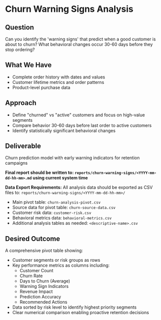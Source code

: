 # Churn Warning Signs Analysis

## Question
Can you identify the 'warning signs' that predict when a good customer is about to churn? What behavioral changes occur 30-60 days before they stop ordering?

## What We Have
- Complete order history with dates and values
- Customer lifetime metrics and order patterns
- Product-level purchase data

## Approach
- Define "churned" vs "active" customers and focus on high-value segments
- Compare behavior 30-60 days before last order to active customers
- Identify statistically significant behavioral changes

## Deliverable
Churn prediction model with early warning indicators for retention campaigns

**Final report should be written to: `reports/churn-warning-signs/<YYYY-mm-dd-hh-mm>.md` using current system time**

**Data Export Requirements:**
All analysis data should be exported as CSV files to: `reports/churn-warning-signs/<YYYY-mm-dd-hh-mm>/`
- Main pivot table: `churn-analysis-pivot.csv`
- Source data for pivot table: `churn-source-data.csv`
- Customer risk data: `customer-risk.csv`
- Behavioral metrics data: `behavioral-metrics.csv`
- Additional analysis tables as needed: `<descriptive-name>.csv`

## Desired Outcome
A comprehensive pivot table showing:
- Customer segments or risk groups as rows
- Key performance metrics as columns including:
  - Customer Count
  - Churn Rate
  - Days to Churn (Average)
  - Warning Sign Indicators
  - Revenue Impact
  - Prediction Accuracy
  - Recommended Actions
- Data sorted by risk level to identify highest priority segments
- Clear numerical comparison enabling proactive retention decisions